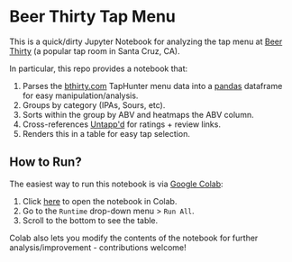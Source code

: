 # Beer Thirty Tap Menu

This is a quick/dirty Jupyter Notebook for analyzing the tap menu at [Beer Thirty](https://www.beerthirtysantacruz.com/) (a popular tap room in Santa Cruz, CA).

In particular, this repo provides a notebook that:

1. Parses the [bthirty.com](http://bthirty.com) TapHunter menu data into a [pandas](https://pandas.pydata.org/) dataframe for easy manipulation/analysis.
2. Groups by category (IPAs, Sours, etc).
3. Sorts within the group by ABV and heatmaps the ABV column.
4. Cross-references [Untapp'd](https://untappd.com) for ratings + review links.
5. Renders this in a table for easy tap selection.

## How to Run?

The easiest way to run this notebook is via [Google Colab](https://colab.research.google.com):

1) Click [here](https://colab.research.google.com/github/kwlzn/beer-thirty/blob/main/beerthirty-tap-menu.ipynb) to open the notebook in Colab.
2) Go to the `Runtime` drop-down menu > `Run All`.
3) Scroll to the bottom to see the table.

Colab also lets you modify the contents of the notebook for further analysis/improvement - contributions welcome!
